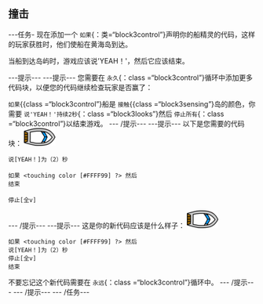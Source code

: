## 撞击

\---任务- 现在添加一个 `如果`{：类=“block3control”}声明你的船精灵的代码，这样的玩家获胜时，他们使船在黄海岛到达。

当船到达岛屿时，游戏应该说'YEAH！'，然后它应该结束。

\---提示\--- \---提示\--- 您需要在 `永久`{：class =“block3control”}循环中添加更多代码块，以便您的代码继续检查玩家是否赢了：

`如果`{{class =“block3control”}船是 `接触`{{class =“block3sensing”}岛的颜色，你需要 `说'YEAH！'持续2秒`{：class =“block3looks”}然后 `停止所有`{：class =“block3control”}以结束游戏。 \--- /提示\--- \---提示\--- 以下是您需要的代码块： ![船精灵](images/boat_resize.png)

```blocks3
说[YEAH！]为（2）秒

如果 <touching color [#FFFF99] ?> 然后
结束

停止[全v]

```

\--- /提示\--- \---提示\--- 这是你的新代码应该是什么样子： ![船精灵](images/boat_resize.png)

```blocks3
如果 <touching color [#FFFF99] ?> 然后
说[YEAH！]为（2）秒
停止[全v]
结束
```

不要忘记这个新代码需要在 `永远`{：class =“block3control”}循环中。 \--- /提示\--- \--- /提示\--- \--- /任务\---